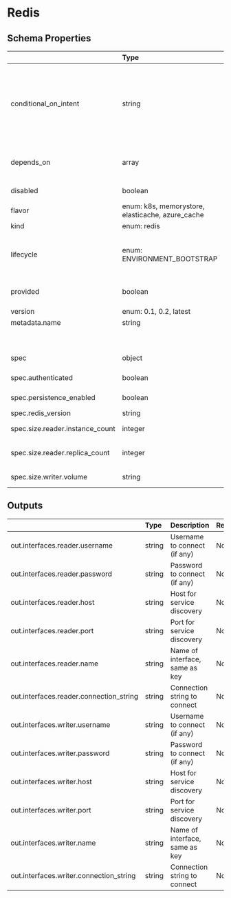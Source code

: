 # Redis

## Schema Properties

|                                 | Type                                             | Description                                                                                                                                                                    | Required   |
|:--------------------------------|:-------------------------------------------------|:-------------------------------------------------------------------------------------------------------------------------------------------------------------------------------|:-----------|
| conditional_on_intent           | string                                           | Flag to enable the resource based on intent availability. eg mysql if mysql dashboard is required to be deployed. Note: Need to have the instance running beforehand to avail. | No         |
| depends_on                      | array                                            | Dependencies on other resources. e.g. application x may depend on mysql                                                                                                        | No         |
| disabled                        | boolean                                          | Flag to disable the resource                                                                                                                                                   | No         |
| flavor                          | enum: k8s, memorystore, elasticache, azure_cache |                                                                                                                                                                                | Yes        |
| kind                            | enum: redis                                      |                                                                                                                                                                                | Yes        |
| lifecycle                       | enum: ENVIRONMENT_BOOTSTRAP                      | This field describes the phase in which the resource has to be invoked (`ENVIRONMENT_BOOTSTRAP`)                                                                               | No         |
| provided                        | boolean                                          | Flag to tell if the resource should not be provisioned by facets                                                                                                               | No         |
| version                         | enum: 0.1, 0.2, latest                           |                                                                                                                                                                                | Yes        |
| metadata.name                   | string                                           | Name of the resource                                                                                                                                                           | No         |
|                                 |                                                  |     - if not specified, fallback is the `filename`                                                                                                                             |            |
| spec                            | object                                           | Specification as per resource types schema                                                                                                                                     | Yes        |
| spec.authenticated              | boolean                                          | Make this redis Password protected                                                                                                                                             | Yes        |
| spec.persistence_enabled        | boolean                                          | Enable Persistence for this redis                                                                                                                                              | Yes        |
| spec.redis_version              | string                                           | Version of redis e.g. 6.3                                                                                                                                                      | Yes        |
| spec.size.reader.instance_count | integer                                          | The number of instances to create.                                                                                                                                             | Yes        |
| spec.size.reader.replica_count  | integer                                          | [Deprecated] The number of instances to create.                                                                                                                                | No         |
| spec.size.writer.volume         | string                                           | The size of the volume. e.g '10G' or '5Gi'                                                                                                                                     | No         |

## Outputs

|                                         | Type   | Description                    | Required   | Referencing                                                    |
|:----------------------------------------|:-------|:-------------------------------|:-----------|:---------------------------------------------------------------|
| out.interfaces.reader.username          | string | Username to connect (if any)   | No         | ${redis.RESOURCE_NAME.out.interfaces.reader.username}          |
| out.interfaces.reader.password          | string | Password to connect (if any)   | No         | ${redis.RESOURCE_NAME.out.interfaces.reader.password}          |
| out.interfaces.reader.host              | string | Host for service discovery     | No         | ${redis.RESOURCE_NAME.out.interfaces.reader.host}              |
| out.interfaces.reader.port              | string | Port for service discovery     | No         | ${redis.RESOURCE_NAME.out.interfaces.reader.port}              |
| out.interfaces.reader.name              | string | Name of interface, same as key | No         | ${redis.RESOURCE_NAME.out.interfaces.reader.name}              |
| out.interfaces.reader.connection_string | string | Connection string to connect   | No         | ${redis.RESOURCE_NAME.out.interfaces.reader.connection_string} |
| out.interfaces.writer.username          | string | Username to connect (if any)   | No         | ${redis.RESOURCE_NAME.out.interfaces.writer.username}          |
| out.interfaces.writer.password          | string | Password to connect (if any)   | No         | ${redis.RESOURCE_NAME.out.interfaces.writer.password}          |
| out.interfaces.writer.host              | string | Host for service discovery     | No         | ${redis.RESOURCE_NAME.out.interfaces.writer.host}              |
| out.interfaces.writer.port              | string | Port for service discovery     | No         | ${redis.RESOURCE_NAME.out.interfaces.writer.port}              |
| out.interfaces.writer.name              | string | Name of interface, same as key | No         | ${redis.RESOURCE_NAME.out.interfaces.writer.name}              |
| out.interfaces.writer.connection_string | string | Connection string to connect   | No         | ${redis.RESOURCE_NAME.out.interfaces.writer.connection_string} |

